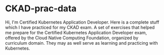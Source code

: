 # CKAD-prac-data
Hi, I'm Certified Kubernetes Application Developer.
Here is a complete stuff which I have practiced for my CKAD exam.
A set of exercises that helped me prepare for the Certified Kubernetes Application Developer exam, offered by the Cloud Native Computing Foundation, organized by curriculum domain. They may as well serve as learning and practicing with Kubernetes.




